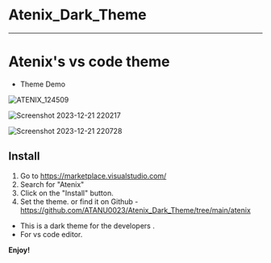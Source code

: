 # Atenix_Dark_Theme
--------------------

# Atenix's vs code theme

* Theme Demo
  
![ATENIX_124509](https://github.com/ATANU0023/Atenix_Dark_Theme/assets/115628155/f2b84840-9da8-4214-99ea-b76e240361d6)

![Screenshot 2023-12-21 220217](https://github.com/ATANU0023/Atenix_Dark_Theme/assets/115628155/03d90f26-95b2-4306-bbee-8bcd09641dcb)

![Screenshot 2023-12-21 220728](https://github.com/ATANU0023/Atenix_Dark_Theme/assets/115628155/a22d7072-bf6c-4f69-9355-0a3c14c2dec7)


## Install

1. Go to https://marketplace.visualstudio.com/
2. Search for "Atenix"
3. Click on the "Install" button.
4. Set the theme. or find it on Github - https://github.com/ATANU0023/Atenix_Dark_Theme/tree/main/atenix

* This is a dark theme for the developers .
* For vs code editor.





**Enjoy!**

